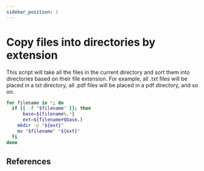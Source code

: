 ```yaml
---
sidebar_position: 1
---
```


# Copy files into directories by extension
This script will take all the files in the current directory and sort them into directories based on their file extension. For example, all .txt files will be placed in a txt directory, all .pdf files will be placed in a pdf directory, and so on.

``` bash
for filename in *; do
  if [[ -f "$filename" ]]; then
      base=${filename%.*}
      ext=${filename#$base.}
    mkdir -p "${ext}"
    mv "$filename" "${ext}"
  fi
done
```


## References